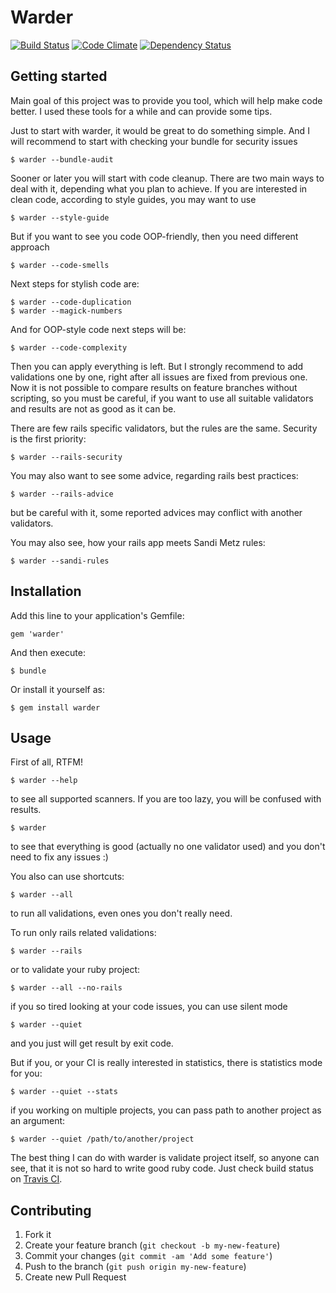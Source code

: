 # Warder

[![Build Status](https://travis-ci.org/yltsrc/warder.png?branch=master)](https://travis-ci.org/yltsrc/warder)
[![Code Climate](https://codeclimate.com/github/yltsrc/warder.png)](https://codeclimate.com/github/yltsrc/warder)
[![Dependency Status](https://gemnasium.com/yltsrc/warder.png)](https://gemnasium.com/yltsrc/warder)

## Getting started

Main goal of this project was to provide you tool, which will help make code
better. I used these tools for a while and can provide some tips.

Just to start with warder, it would be great to do something simple.
And I will recommend to start with checking your bundle for security issues

    $ warder --bundle-audit

Sooner or later you will start with code cleanup. There are two main ways to
deal with it, depending what you plan to achieve. If you are interested in clean
code, according to style guides, you may want to use

    $ warder --style-guide

But if you want to see you code OOP-friendly, then you need different approach

    $ warder --code-smells

Next steps for stylish code are:

    $ warder --code-duplication
    $ warder --magick-numbers

And for OOP-style code next steps will be:

    $ warder --code-complexity

Then you can apply everything is left. But I strongly recommend to add
validations one by one, right after all issues are fixed from previous one.
Now it is not possible to compare results on feature branches without scripting,
so you must be careful, if you want to use all suitable validators and results
are not as good as it can be.

There are few rails specific validators, but the rules are the same. Security is
the first priority:

    $ warder --rails-security

You may also want to see some advice, regarding rails best practices:

    $ warder --rails-advice

but be careful with it, some reported advices may conflict with another
validators.

You may also see, how your rails app meets Sandi Metz rules:

    $ warder --sandi-rules

## Installation

Add this line to your application's Gemfile:

    gem 'warder'

And then execute:

    $ bundle

Or install it yourself as:

    $ gem install warder

## Usage

First of all, RTFM!

    $ warder --help

to see all supported scanners.
If you are too lazy, you will be confused with results.

    $ warder
    
to see that everything is good (actually no one validator used) and you don't
need to fix any issues :)

You also can use shortcuts:

    $ warder --all
    
to run all validations, even ones you don't really need.

To run only rails related validations:

    $ warder --rails

or to validate your ruby project:

    $ warder --all --no-rails

if you so tired looking at your code issues, you can use silent mode

    $ warder --quiet
    
and you just will get result by exit code.

But if you, or your CI is really interested in statistics, there is statistics
mode for you:

    $ warder --quiet --stats

if you working on multiple projects, you can pass path to another project
as an argument:

    $ warder --quiet /path/to/another/project
    
The best thing I can do with warder is validate project itself, so anyone can
see, that it is not so hard to write good ruby code. Just check build status on
[Travis CI](https://travis-ci.org/yltsrc/warder).

## Contributing

1. Fork it
2. Create your feature branch (`git checkout -b my-new-feature`)
3. Commit your changes (`git commit -am 'Add some feature'`)
4. Push to the branch (`git push origin my-new-feature`)
5. Create new Pull Request

